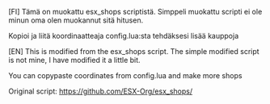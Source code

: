 [FI]
Tämä on muokattu esx_shops scriptistä. Simppeli muokattu scripti ei ole minun oma olen muokannut sitä
hitusen.

Kopioi ja liitä koordinaatteaja config.lua:sta tehdäksesi lisää kauppoja

[EN]
This is modified from the esx_shops script. The simple modified script is not mine, I have modified it
a little bit.

You can copypaste coordinates from config.lua and make more shops

Original script: https://github.com/ESX-Org/esx_shops/
